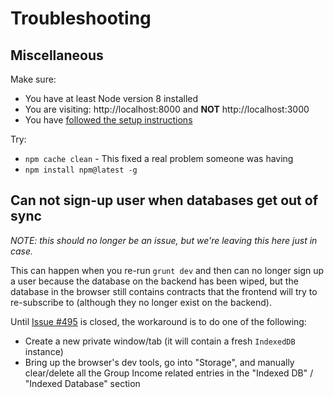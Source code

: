 # Troubleshooting

## Miscellaneous

Make sure:

- You have at least Node version 8 installed
- You are visiting: http://localhost:8000 and **NOT** http://localhost:3000
- You have [followed the setup instructions](Getting-Started-frontend.md#how-do-i-get-set-up--just-run-the-site)

Try:

- `npm cache clean` - This fixed a real problem someone was having
- `npm install npm@latest -g`

## Can not sign-up user when databases get out of sync

*NOTE: this should no longer be an issue, but we're leaving this here just in case.*

This can happen when you re-run `grunt dev` and then can no longer sign up a user because the database on the backend has been wiped, but the database in the browser still contains contracts that the frontend will try to re-subscribe to (although they no longer exist on the backend).

Until [Issue #495](https://github.com/okTurtles/group-income-simple/issues/495) is closed, the workaround is to do one of the following:

- Create a new private window/tab (it will contain a fresh `IndexedDB` instance)
- Bring up the browser's dev tools, go into "Storage", and manually clear/delete all the Group Income related entries in the "Indexed DB" / "Indexed Database" section
